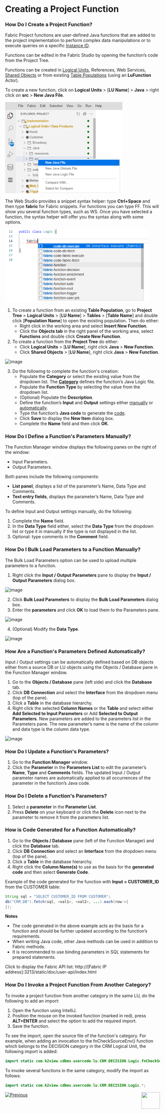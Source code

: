# Creating a Project Function

### How Do I Create a Project Function?

Fabric Project functions are user-defined Java functions that are added to the project implementation to perform complex data manipulations or to execute queries on a specific [Instance ID](/articles/01_fabric_overview/02_fabric_glossary.md#instance-id). 

Functions can be edited in the Fabric Studio by opening the function’s code from the Project Tree.

Functions can be created in [Logical Units](/articles/03_logical_units/01_LU_overview.md), References, Web Services, [Shared Objects](/articles/04_fabric_studio/12_shared_objects.md) or from existing [Table Populations](/articles/07_table_population/01_table_population_overview.md) (using an **LuFunction** Actor).

<web>

To create a new function, click on **Logical Units** > [**LU Name**] > **Java** > right click on **src** > **New Java File**. 

<img src="images/web/10_create_func_java.PNG" style="zoom:80%;" />

The Web Studio provides a snippet syntax helper: type **Ctrl+Space** and then type **fabric** for Fabric snippets. For functions you can type FF. This will show you several function types, such as WS. Once you have selected a function, the syntax helper will offer you the syntax along with some options.

<img src="images/web/10_create_func.PNG" style="zoom:80%;" />

</web>

<studio>

1.	To create a function from an existing **Table Population**, go to **Project Tree** > **Logical Units** > [**LU Name**] > **Tables** > [**Table Name**] and double click  [**Population Name**] to open the existing population. Then do either:
    * Right click in the working area and select **Insert New Function**. 
    * Click the **Objects tab** in the right panel of the working area, select **Functions** and double click **Create New Function**.
 2. To create a function from the **Project Tree** do either:
    *	Click **Logical Units** > [**LU Name**], right click **Java** > **New Function**. 
    *	Click **Shared Objects** > [**LU Name**], right click **Java** > **New Function**.
    

![image](images/07_10_01_screen1.png)

3.	Do the following to complete the function's creation: 
    *	Populate the **Category** or select the existing value from the dropdown list. The [**Category**](/articles/04_fabric_studio/09_logic_files_and_categories.md) defines the function’s Java Logic file.
    *	Populate the **Function Type** by selecting the value from the dropdown list.
    *	(Optional) Populate the **Description**.
    *	Define the function’s **Input** and **Output** settings either [manually](/articles/07_table_population/10_creating_a_project_function.md#how-do-i-manually-define-functions-parameters)  or [automatically](/articles/07_table_population/10_creating_a_project_function.md#how-do-i-automatically-define-functions-parameters).
    *	Type the function’s **Java code** to generate the [code](/articles/07_table_population/10_creating_a_project_function.md#how-do-i-automatically-generate-code-for-a-function).
    *	Click **Save** to display the **New Item** dialog box. 
    *	Complete the **Name** field and then click **OK**.
    

### How Do I Define a Function's Parameters Manually? 

The Function Manager window displays the following panes on the right of the window:
*	Input Parameters.
*	Output Parameters.

Both panes include the following components:
*	**List panel**, displays a list of the parameter’s Name, Data Type and Comments.
*	**Text entry fields**, displays the parameter’s Name, Data Type and Comments.

To define Input and Output settings manually, do the following:
1.	Complete the **Name** field.
2.	In the **Data Type** field either, select the **Data Type** from the dropdown list or type it in manually if the type is not displayed in the list. 
3.	Optional: type comments in the **Comment** field.

### How Do I Bulk Load Parameters to a Function Manually?
The Bulk Load Parameters option can be used to upload multiple parameters to a function.

1.	Right click the **Input / Output Parameters** pane to display the **Input / Output Parameters** dialog box. 

![image](images/07_10_02_bulk_load.png)

2.	Click **Bulk Load Parameters** to display the **Bulk Load Parameters** dialog box. 
3.	Enter the **parameters** and click **OK** to load them to the Parameters pane. 

![image](images/07_10_03_bulk_load2.png)

4.	(Optional) Modify the **Data Type**.

![image](images/07_10_04_data_type.png)

### How Are a Function's Parameters Defined Automatically?

Input / Output settings can be automatically defined based on DB objects either from a source DB or LU objects using the Objects / Database pane in the Function Manager window.
1.	Go to the **Objects / Database** pane (left side) and click the **Database** tab.
2.	Click **DB Connection** and select the **Interface** from the dropdown menu (top of the pane).
3.	Click a **Table** in the database hierarchy.
4.	Right click the selected **Column Names** or the **Table** and select either **Add Selected to Input Parameters** or Add **Selected to Output Parameters**. New parameters are added to the parameters list in the Parameters pane. The new parameter’s name is the name of the column and data type is the column data type.

![image](images/07_10_05_datatype2.png)

### How Do I Update a Function's Parameters?

1.	Go to the **Function Manager** window.
2.	Click the **Parameter** in the **Parameters List** to edit the parameter’s **Name**, **Type** and **Comments** fields. The updated Input / Output parameter names are automatically applied to all occurrences of the parameter in the function’s Java code.


### How Do I Delete a Function's Parameters? 

1.	Select a **parameter** in the **Parameter List**.
2.	Press **Delete** on your keyboard or click the **Delete** icon next to the parameter to remove it from the parameters list.

### How is Code Generated for a Function Automatically?

1.	Go to the **Objects / Database** pane (left of the Function Manager) and click the **Database** tab.
2.	Click **DB Connection** and select an **Interface** from the dropdown menu (top of the pane).
3.	Click a **Table** in the database hierarchy.
4.	Right click the **Column Name(s)** to use as the basis for the **generated code** and then select **Generate Code**.

Example of the code generated for the function with **Input = CUSTOMER_ID** from the CUSTOMER table:
~~~java
String sql = "SELECT CUSTOMER_ID FROM CUSTOMER";
db("CRM_DB").fetch(sql, <val1>, <val2>, ...).each(row->{
});
~~~

**Notes** 
*	The code generated in the above example acts as the basis for a function and should be further updated according to the function’s requirements.
*	When writing Java code, other Java methods can be used in addition to Fabric methods. 
*	It is recommended to use binding parameters in SQL statements for prepared statements.


Click to display the Fabric API list: http://[Fabric IP address]:3213/static/doc/user-api/index.html

### How Do I Invoke a Project Function From Another Category?

To invoke a project function from another category in the same LU, do the following to add an import:
1. Open the function using IntelliJ.
2. Position the mouse on the invoked function (marked in red), press **ALT+ENTER** and select the option to add the required import.
3. Save the function.

To see the import, open the source file of the function's category. For example, when adding an invocation to the fnCheckSourceEnv() function which belongs to the DECISION category in the CRM Logical Unit, the following import is added:

~~~java
import static com.k2view.cdbms.usercode.lu.CRM.DECISION.Logic.fnCheckSourceEnv;
~~~

To invoke several functions in the same category, modify the import as follows:

~~~java
import static com.k2view.cdbms.usercode.lu.CRM.DECISION.Logic.*;
~~~



[![Previous](/articles/images/Previous.png)](/articles/07_table_population/08_project_functions.md)[<img align="right" width="60" height="54" src="/articles/images/Next.png">](/articles/07_table_population/11_1_creating_or_editing_a_root_function.md)

</studio>

